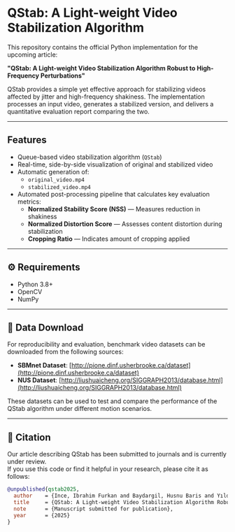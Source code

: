 # QStab: A Light-weight Video Stabilization Algorithm

This repository contains the official Python implementation for the upcoming article:

**"QStab: A Light-weight Video Stabilization Algorithm Robust to High-Frequency Perturbations"**

QStab provides a simple yet effective approach for stabilizing videos affected by jitter and high-frequency shakiness. The implementation processes an input video, generates a stabilized version, and delivers a quantitative evaluation report comparing the two.

---

## Features

- Queue-based video stabilization algorithm (`QStab`)
- Real-time, side-by-side visualization of original and stabilized video
- Automatic generation of:
  - `original_video.mp4`
  - `stabilized_video.mp4`
- Automated post-processing pipeline that calculates key evaluation metrics:
  - **Normalized Stability Score (NSS)** — Measures reduction in shakiness
  - **Normalized Distortion Score** — Assesses content distortion during stabilization
  - **Cropping Ratio** — Indicates amount of cropping applied

---

## ⚙️ Requirements

- Python 3.8+
- OpenCV
- NumPy

---

## 📂 Data Download

For reproducibility and evaluation, benchmark video datasets can be downloaded from the following sources:

- **SBMnet Dataset**: [http://pione.dinf.usherbrooke.ca/dataset](http://pione.dinf.usherbrooke.ca/dataset)  
- **NUS Dataset**: [http://liushuaicheng.org/SIGGRAPH2013/database.html](http://liushuaicheng.org/SIGGRAPH2013/database.html)

These datasets can be used to test and compare the performance of the QStab algorithm under different motion scenarios.

---

## 📖 Citation

Our article describing QStab has been submitted to journals and is currently under review.  
If you use this code or find it helpful in your research, please cite it as follows:

```bibtex
@unpublished{qstab2025,
  author    = {Ince, Ibrahim Furkan and Baydargil, Husnu Baris and Yıldırım, Mustafa Eren and Bulut, Faruk},
  title     = {QStab: A Light-weight Video Stabilization Algorithm Robust to High-Frequency Perturbations},
  note      = {Manuscript submitted for publication},
  year      = {2025}
}
